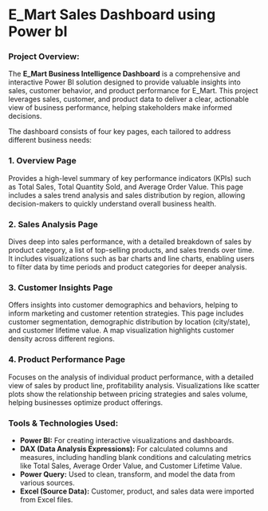 # E_Mart Sales Dashboard using Power bI

### Project Overview:
The **E_Mart Business Intelligence Dashboard** is a comprehensive and interactive Power BI solution designed to provide valuable insights into sales, customer behavior, and product performance for E_Mart. This project leverages sales, customer, and product data to deliver a clear, actionable view of business performance, helping stakeholders make informed decisions.

The dashboard consists of four key pages, each tailored to address different business needs:

### 1. **Overview Page**
Provides a high-level summary of key performance indicators (KPIs) such as Total Sales, Total Quantity Sold, and Average Order Value. This page includes a sales trend analysis and sales distribution by region, allowing decision-makers to quickly understand overall business health.

### 2. **Sales Analysis Page**
Dives deep into sales performance, with a detailed breakdown of sales by product category, a list of top-selling products, and sales trends over time. It includes visualizations such as bar charts and line charts, enabling users to filter data by time periods and product categories for deeper analysis.

### 3. **Customer Insights Page**
Offers insights into customer demographics and behaviors, helping to inform marketing and customer retention strategies. This page includes customer segmentation, demographic distribution by location (city/state), and customer lifetime value. A map visualization highlights customer density across different regions.

### 4. **Product Performance Page**
Focuses on the analysis of individual product performance, with a detailed view of sales by product line, profitability analysis. Visualizations like scatter plots show the relationship between pricing strategies and sales volume, helping businesses optimize product offerings.

### Tools & Technologies Used:
- **Power BI:** For creating interactive visualizations and dashboards.
- **DAX (Data Analysis Expressions):** For calculated columns and measures, including handling blank conditions and calculating metrics like Total Sales, Average Order Value, and Customer Lifetime Value.
- **Power Query:** Used to clean, transform, and model the data from various sources.
- **Excel (Source Data):** Customer, product, and sales data were imported from Excel files.
